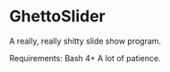 # GhettoSlider

A really, really shitty slide show program.

Requirements:
  Bash 4+
  A lot of patience.
